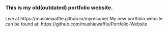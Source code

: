 <h3>This is my old(outdated) portfolio website.</h3>
Live at https://mushiewaffle.github.io/myresume/
My new portfolio website can be found at: https://github.com/mushiewaffle/Portfolio-Website
